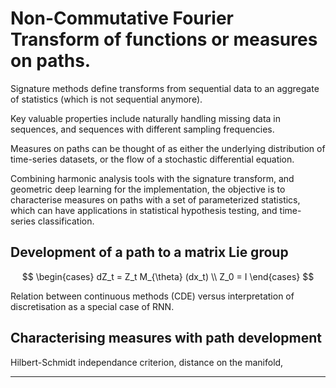 # Non-Commutative Fourier Transform of functions or measures on paths.

Signature methods define transforms from sequential data
to an aggregate of statistics (which is not sequential anymore).

Key valuable properties include naturally handling missing data in sequences, 
and sequences with different sampling frequencies.

Measures on paths can be thought of as either 
the underlying distribution of time-series datasets,
or the flow of a stochastic differential equation.

Combining harmonic analysis tools with the signature transform,
and geometric deep learning for the implementation,
the objective is to characterise measures on paths 
with a set of parameterized statistics,
which can have applications in 
statistical hypothesis testing,
and time-series classification.

## Development of a path to a matrix Lie group

$$
\begin{cases}
dZ_t =  Z_t M_{\theta} (dx_t) \\
Z_0 = I
\end{cases}
$$

Relation between continuous methods (CDE) versus 
interpretation of discretisation as a special case of RNN.

## Characterising measures with path development

Hilbert-Schmidt independance criterion, 
distance on the manifold,


***


